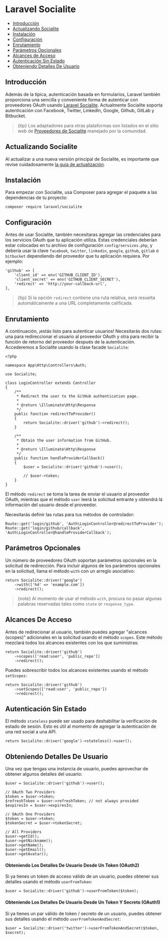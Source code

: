 # Laravel Socialite

- [Introducción](#introduction)
- [Actualizando Socialite](#upgrading-socialite)
- [Instalación](#installation)
- [Configuración](#configuration)
- [Enrutamiento](#routing)
- [Parámetros Opcionales](#optional-parameters)
- [Alcances de Acceso](#access-scopes)
- [Autenticación Sin Estado](#stateless-authentication)
- [Obteniendo Detalles De Usuario](#retrieving-user-details)

<a name="introduction"></a>
## Introducción

Además de la típica, autenticación basada en formularios, Laravel también proporciona una sencilla y conveniente forma de autenticar con proveedores OAuth usando [Laravel Socialite](https://github.com/laravel/socialite). Actualmente Socialite soporta autenticación con Facebook, Twitter, LinkedIn, Google, Github, GitLab y Bitbucket.

> {tip} Los adaptadores para otras plataformas son listados en el sitio web de [Proveedores de Socialite](https://socialiteproviders.netlify.com/) manejado por la comunidad.

<a name="upgrading-socialite"></a>
## Actualizando Socialite

Al actualizar a una nueva versión principal de Socialite, es importante que revise cuidadosamente [la guía de actualización](https://github.com/laravel/socialite/blob/master/UPGRADE.md).

<a name="installation"></a>
## Instalación

Para empezar con Socialite, usa Composer para agregar el paquete a las dependencias de tu proyecto:

    composer require laravel/socialite

<a name="configuration"></a>
## Configuración

Antes de usar Socialite, también necesitaras agregar las credenciales para los servicios OAuth que tu aplicación utiliza. Estas credenciales deberían estar colocadas en tu archivo de configuración `config/services.php`, y debería usar la clave `facebook`, `twitter`, `linkedin`, `google`, `github`, `gitlab` o `bitbucket` dependiendo del proveedor que tu aplicación requiera. Por ejemplo:

    'github' => [
        'client_id' => env('GITHUB_CLIENT_ID'),
        'client_secret' => env('GITHUB_CLIENT_SECRET'),
        'redirect' => 'http://your-callback-url',
    ],

> {tip} Si la opción `redirect` contiene una ruta relativa, será resuelta automáticamente a una URL completamente calificada.

<a name="routing"></a>
## Enrutamiento

A continuación, ¡estás listo para autenticar usuarios! Necesitarás dos rutas: una para redireccionar el usuario al proveedor OAuth y otra para recibir la función de retorno del proveedor después de la autenticación. Accederemos a Socialite usando la clase facade `Socialite`:

    <?php

    namespace App\Http\Controllers\Auth;

    use Socialite;

    class LoginController extends Controller
    {
        /**
         * Redirect the user to the GitHub authentication page.
         *
         * @return \Illuminate\Http\Response
         */
        public function redirectToProvider()
        {
            return Socialite::driver('github')->redirect();
        }

        /**
         * Obtain the user information from GitHub.
         *
         * @return \Illuminate\Http\Response
         */
        public function handleProviderCallback()
        {
            $user = Socialite::driver('github')->user();

            // $user->token;
        }
    }

El método `redirect` se toma la tarea de enviar el usuario al proveedor OAuth, mientras que el método `user` leerá la solicitud entrante y obtendrá lá información del usuario desde el proveedor.

Necesitarás definir las rutas para tus métodos de controlador:

    Route::get('login/github', 'Auth\LoginController@redirectToProvider');
    Route::get('login/github/callback', 'Auth\LoginController@handleProviderCallback');

<a name="optional-parameters"></a>
## Parámetros Opcionales

Un número de proveedores OAuth soportan parámetros opcionales en la solicitud de redirección. Para incluir algunos de los parámetros opcionales en la solicitud, llama el método `with` con un arreglo asociativo:

    return Socialite::driver('google')
        ->with(['hd' => 'example.com'])
        ->redirect();

> {note} Al momento de usar el método `with`, procura no pasar algunas palabras reservadas tales como `state` or `response_type`.

<a name="access-scopes"></a>
## Alcances De Acceso

Antes de redirecionar al usuario, también puedes agregar "alcances (scopes)" adicionales en la solicitud usando el método `scopes`. Este método mezclará todos los alcances existentes con los que suministras:

    return Socialite::driver('github')
        ->scopes(['read:user', 'public_repo'])
        ->redirect();

Puedes sobrescribir todos los alcances existentes usando el método `setScopes`:

    return Socialite::driver('github')
        ->setScopes(['read:user', 'public_repo'])
        ->redirect();

<a name="stateless-authentication"></a>
## Autenticación Sin Estado

El método `stateless` puede ser usado para deshabilitar la verificación de estado de sesión. Esto es útil al momento de agregar la autenticación de una red social a una API.

    return Socialite::driver('google')->stateless()->user();

<a name="retrieving-user-details"></a>
## Obteniendo Detalles De Usuario

Una vez que tengas una instancia de usuario, puedes aprovechar de obtener algunos detalles del usuario:

    $user = Socialite::driver('github')->user();

    // OAuth Two Providers
    $token = $user->token;
    $refreshToken = $user->refreshToken; // not always provided
    $expiresIn = $user->expiresIn;

    // OAuth One Providers
    $token = $user->token;
    $tokenSecret = $user->tokenSecret;

    // All Providers
    $user->getId();
    $user->getNickname();
    $user->getName();
    $user->getEmail();
    $user->getAvatar();

#### Obteniendo Los Detalles De Usuario Desde Un Token (OAuth2)

Si ya tienes un token de acceso válido de un usuario, puedes obtener sus detalles usando el método `userFromToken`:

    $user = Socialite::driver('github')->userFromToken($token);
    
#### Obteniendo Los Detalles De Usuario Desde Un Token Y Secreto (OAuth1)

Si ya tienes un par válido de token / secreto de un usuario, puedes obtener sus detalles usando el método `userFromTokenAndSecret`:

    $user = Socialite::driver('twitter')->userFromTokenAndSecret($token, $secret);
